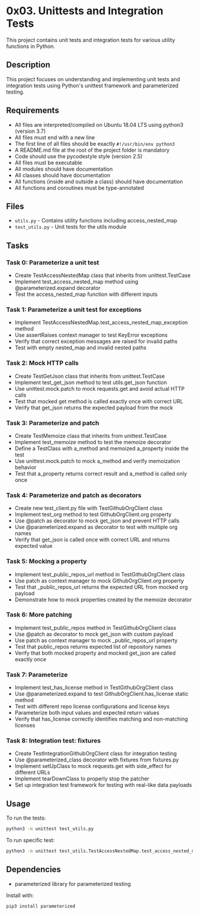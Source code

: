 # 0x03. Unittests and Integration Tests

This project contains unit tests and integration tests for various utility functions in Python.

## Description

This project focuses on understanding and implementing unit tests and integration tests using Python's unittest framework and parameterized testing.

## Requirements

- All files are interpreted/compiled on Ubuntu 18.04 LTS using python3 (version 3.7)
- All files must end with a new line
- The first line of all files should be exactly `#!/usr/bin/env python3`
- A README.md file at the root of the project folder is mandatory
- Code should use the pycodestyle style (version 2.5)
- All files must be executable
- All modules should have documentation
- All classes should have documentation
- All functions (inside and outside a class) should have documentation
- All functions and coroutines must be type-annotated

## Files

- `utils.py` - Contains utility functions including access_nested_map
- `test_utils.py` - Unit tests for the utils module

## Tasks

### Task 0: Parameterize a unit test
- Create TestAccessNestedMap class that inherits from unittest.TestCase
- Implement test_access_nested_map method using @parameterized.expand decorator
- Test the access_nested_map function with different inputs

### Task 1: Parameterize a unit test for exceptions
- Implement TestAccessNestedMap.test_access_nested_map_exception method
- Use assertRaises context manager to test KeyError exceptions
- Verify that correct exception messages are raised for invalid paths
- Test with empty nested_map and invalid nested paths

### Task 2: Mock HTTP calls
- Create TestGetJson class that inherits from unittest.TestCase
- Implement test_get_json method to test utils.get_json function
- Use unittest.mock.patch to mock requests.get and avoid actual HTTP calls
- Test that mocked get method is called exactly once with correct URL
- Verify that get_json returns the expected payload from the mock

### Task 3: Parameterize and patch
- Create TestMemoize class that inherits from unittest.TestCase
- Implement test_memoize method to test the memoize decorator
- Define a TestClass with a_method and memoized a_property inside the test
- Use unittest.mock.patch to mock a_method and verify memoization behavior
- Test that a_property returns correct result and a_method is called only once

### Task 4: Parameterize and patch as decorators
- Create new test_client.py file with TestGithubOrgClient class
- Implement test_org method to test GithubOrgClient.org property
- Use @patch as decorator to mock get_json and prevent HTTP calls
- Use @parameterized.expand as decorator to test with multiple org names
- Verify that get_json is called once with correct URL and returns expected value

### Task 5: Mocking a property
- Implement test_public_repos_url method in TestGithubOrgClient class
- Use patch as context manager to mock GithubOrgClient.org property
- Test that _public_repos_url returns the expected URL from mocked org payload
- Demonstrate how to mock properties created by the memoize decorator

### Task 6: More patching
- Implement test_public_repos method in TestGithubOrgClient class
- Use @patch as decorator to mock get_json with custom payload
- Use patch as context manager to mock _public_repos_url property
- Test that public_repos returns expected list of repository names
- Verify that both mocked property and mocked get_json are called exactly once

### Task 7: Parameterize
- Implement test_has_license method in TestGithubOrgClient class
- Use @parameterized.expand to test GithubOrgClient.has_license static method
- Test with different repo license configurations and license keys
- Parameterize both input values and expected return values
- Verify that has_license correctly identifies matching and non-matching licenses

### Task 8: Integration test: fixtures
- Create TestIntegrationGithubOrgClient class for integration testing
- Use @parameterized_class decorator with fixtures from fixtures.py
- Implement setUpClass to mock requests.get with side_effect for different URLs
- Implement tearDownClass to properly stop the patcher
- Set up integration test framework for testing with real-like data payloads

## Usage

To run the tests:
```bash
python3 -m unittest test_utils.py
```

To run specific test:
```bash
python3 -m unittest test_utils.TestAccessNestedMap.test_access_nested_map
```

## Dependencies

- parameterized library for parameterized testing

Install with:
```bash
pip3 install parameterized
```